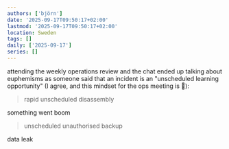 ```yaml
---
authors: ['björn']
date: '2025-09-17T09:50:17+02:00'
lastmod: '2025-09-17T09:50:17+02:00'
location: Sweden
tags: []
daily: ['2025-09-17']
series: []
---
```

attending the weekly operations review and the chat ended up talking about euphemisms as someone said that an incident is an "unscheduled learning opportunity" (I agree, and this mindset for the ops meeting is 💯):

> rapid unscheduled disassembly

something went boom

> unscheduled unauthorised backup

data leak
